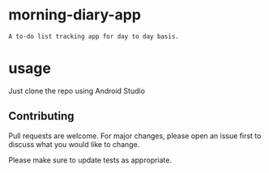 # morning-diary-app
    A to-do list tracking app for day to day basis.
    
# usage
Just clone the repo using Android Studio

## Contributing
Pull requests are welcome. For major changes, please open an issue first to discuss what you would like to change.

Please make sure to update tests as appropriate.
